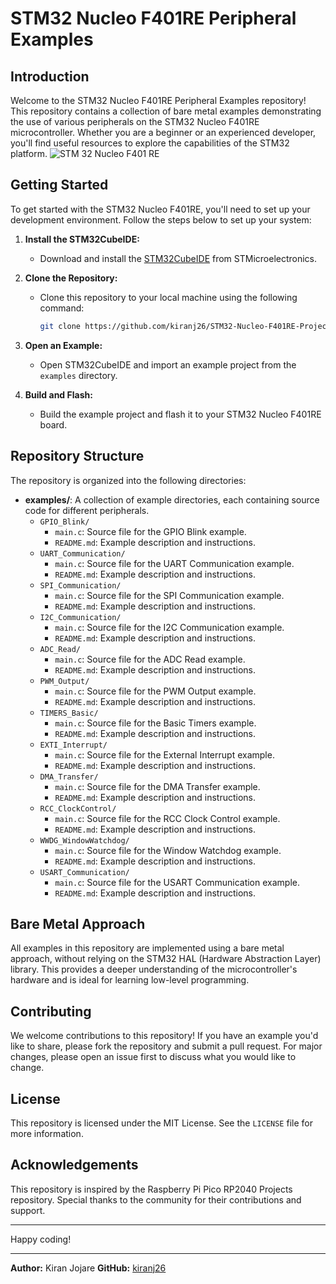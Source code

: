 # STM32 Nucleo F401RE Peripheral Examples

## Introduction
Welcome to the STM32 Nucleo F401RE Peripheral Examples repository! This repository contains a collection of bare metal examples demonstrating the use of various peripherals on the STM32 Nucleo F401RE microcontroller. Whether you are a beginner or an experienced developer, you'll find useful resources to explore the capabilities of the STM32 platform.
![STM 32 Nucleo F401 RE](https://github.com/kiranj26/STM32-Nucleo-F401RE-Projects/assets/111842372/7fc3f1b8-c231-46ca-a1f5-5d643b84b610)

## Getting Started
To get started with the STM32 Nucleo F401RE, you'll need to set up your development environment. Follow the steps below to set up your system:

1. **Install the STM32CubeIDE:**
   - Download and install the [STM32CubeIDE](https://www.st.com/en/development-tools/stm32cubeide.html) from STMicroelectronics.

2. **Clone the Repository:**
   - Clone this repository to your local machine using the following command:
     ```bash
     git clone https://github.com/kiranj26/STM32-Nucleo-F401RE-Projects.git
     ```

3. **Open an Example:**
   - Open STM32CubeIDE and import an example project from the `examples` directory.

4. **Build and Flash:**
   - Build the example project and flash it to your STM32 Nucleo F401RE board.

## Repository Structure
The repository is organized into the following directories:

- **examples/**: A collection of example directories, each containing source code for different peripherals.
  - `GPIO_Blink/`
    - `main.c`: Source file for the GPIO Blink example.
    - `README.md`: Example description and instructions.
  - `UART_Communication/`
    - `main.c`: Source file for the UART Communication example.
    - `README.md`: Example description and instructions.
  - `SPI_Communication/`
    - `main.c`: Source file for the SPI Communication example.
    - `README.md`: Example description and instructions.
  - `I2C_Communication/`
    - `main.c`: Source file for the I2C Communication example.
    - `README.md`: Example description and instructions.
  - `ADC_Read/`
    - `main.c`: Source file for the ADC Read example.
    - `README.md`: Example description and instructions.
  - `PWM_Output/`
    - `main.c`: Source file for the PWM Output example.
    - `README.md`: Example description and instructions.
  - `TIMERS_Basic/`
    - `main.c`: Source file for the Basic Timers example.
    - `README.md`: Example description and instructions.
  - `EXTI_Interrupt/`
    - `main.c`: Source file for the External Interrupt example.
    - `README.md`: Example description and instructions.
  - `DMA_Transfer/`
    - `main.c`: Source file for the DMA Transfer example.
    - `README.md`: Example description and instructions.
  - `RCC_ClockControl/`
    - `main.c`: Source file for the RCC Clock Control example.
    - `README.md`: Example description and instructions.
  - `WWDG_WindowWatchdog/`
    - `main.c`: Source file for the Window Watchdog example.
    - `README.md`: Example description and instructions.
  - `USART_Communication/`
    - `main.c`: Source file for the USART Communication example.
    - `README.md`: Example description and instructions.

## Bare Metal Approach
All examples in this repository are implemented using a bare metal approach, without relying on the STM32 HAL (Hardware Abstraction Layer) library. This provides a deeper understanding of the microcontroller's hardware and is ideal for learning low-level programming.

## Contributing
We welcome contributions to this repository! If you have an example you'd like to share, please fork the repository and submit a pull request. For major changes, please open an issue first to discuss what you would like to change.

## License
This repository is licensed under the MIT License. See the `LICENSE` file for more information.

## Acknowledgements
This repository is inspired by the Raspberry Pi Pico RP2040 Projects repository. Special thanks to the community for their contributions and support.

---

Happy coding!

---

**Author:** Kiran Jojare
**GitHub:** [kiranj26](https://github.com/kiranj26)

